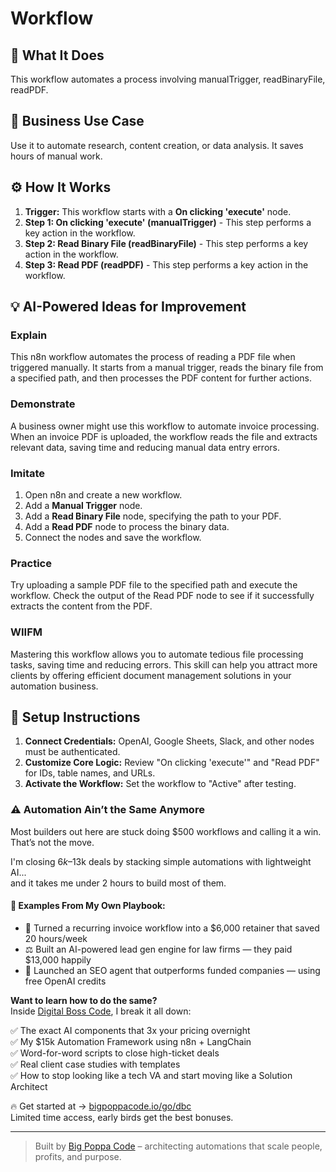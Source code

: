 # Workflow

## 🚀 What It Does
This workflow automates a process involving manualTrigger, readBinaryFile, readPDF.

## 💼 Business Use Case
Use it to automate research, content creation, or data analysis. It saves hours of manual work.

## ⚙️ How It Works
1.  **Trigger:** This workflow starts with a **On clicking 'execute'** node.
2. **Step 1: On clicking 'execute' (manualTrigger)** - This step performs a key action in the workflow.
3. **Step 2: Read Binary File (readBinaryFile)** - This step performs a key action in the workflow.
4. **Step 3: Read PDF (readPDF)** - This step performs a key action in the workflow.

## 💡 AI-Powered Ideas for Improvement
### Explain
This n8n workflow automates the process of reading a PDF file when triggered manually. It starts from a manual trigger, reads the binary file from a specified path, and then processes the PDF content for further actions.

### Demonstrate
A business owner might use this workflow to automate invoice processing. When an invoice PDF is uploaded, the workflow reads the file and extracts relevant data, saving time and reducing manual data entry errors.

### Imitate
1. Open n8n and create a new workflow.
2. Add a **Manual Trigger** node.
3. Add a **Read Binary File** node, specifying the path to your PDF.
4. Add a **Read PDF** node to process the binary data.
5. Connect the nodes and save the workflow.

### Practice
Try uploading a sample PDF file to the specified path and execute the workflow. Check the output of the Read PDF node to see if it successfully extracts the content from the PDF.

### WIIFM
Mastering this workflow allows you to automate tedious file processing tasks, saving time and reducing errors. This skill can help you attract more clients by offering efficient document management solutions in your automation business.

## 🔧 Setup Instructions
1. **Connect Credentials:** OpenAI, Google Sheets, Slack, and other nodes must be authenticated.
2. **Customize Core Logic:** Review "On clicking 'execute'" and "Read PDF" for IDs, table names, and URLs.
3. **Activate the Workflow:** Set the workflow to "Active" after testing.

### ⚠️ Automation Ain’t the Same Anymore

Most builders out here are stuck doing $500 workflows and calling it a win.  
That’s not the move.  

I'm closing $6k–$13k deals by stacking simple automations with lightweight AI...  
and it takes me under 2 hours to build most of them.

#### 🧠 Examples From My Own Playbook:
- 🔁 Turned a recurring invoice workflow into a $6,000 retainer that saved 20 hours/week  
- ⚖️ Built an AI-powered lead gen engine for law firms — they paid $13,000 happily  
- 🚀 Launched an SEO agent that outperforms funded companies — using free OpenAI credits  

**Want to learn how to do the same?**  
Inside [Digital Boss Code](https://bigpoppacode.io/go/dbc), I break it all down:

✅ The exact AI components that 3x your pricing overnight  
✅ My $15k Automation Framework using n8n + LangChain  
✅ Word-for-word scripts to close high-ticket deals  
✅ Real client case studies with templates  
✅ How to stop looking like a tech VA and start moving like a Solution Architect  

🔥 Get started at → [bigpoppacode.io/go/dbc](https://bigpoppacode.io/go/dbc)  
Limited time access, early birds get the best bonuses.

---
> Built by [Big Poppa Code](https://bigpoppacode.io) – architecting automations that scale people, profits, and purpose.
